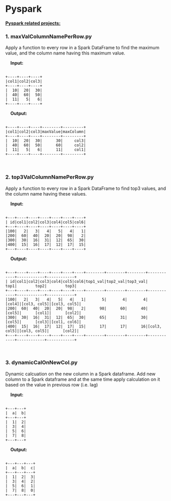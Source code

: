 # Pyspark
<b><u>Pyspark related projects:</b></u>

<h3>1. maxValColumnNamePerRow.py</h3>
Apply a function to every row in a Spark DataFrame to find the maximum value, and the column name having this maximum value.

&nbsp;&nbsp;&nbsp;&nbsp;<b>Input:</b>

```

+----+----+----+
|col1|col2|col3|
+----+----+----+
|  10|  20|  30|
|  40|  60|  50|
|  11|   5|   6|
+----+----+----+

```
&nbsp;&nbsp;&nbsp;&nbsp;<b>Output:</b>

```

+----+----+----+--------+---------+
|col1|col2|col3|maxValue|maxColumn|
+----+----+----+--------+---------+
|  10|  20|  30|      30|     col3|
|  40|  60|  50|      60|     col2|
|  11|   5|   6|      11|     col1|
+----+----+----+--------+---------+        

```
<br>
<h3>2. top3ValColumnNamePerRow.py</h3>
Apply a function to every row in a Spark DataFrame to find top3 values, and the column name having these values.

&nbsp;&nbsp;&nbsp;&nbsp;<b>Input:</b>

```

+---+----+----+----+----+----+----+
| id|col1|col2|col3|col4|col5|col6|
+---+----+----+----+----+----+----+
|100|   2|   3|   4|   5|   4|   1|
|200|  60|  40|  20|  20|  98|   2|
|300|  30|  16|  31|  12|  65|  30|
|400|  15|  16|  17|  12|  17|  15|
+---+----+----+----+----+----+----+

```
&nbsp;&nbsp;&nbsp;&nbsp;<b>Output:</b>

```

+---+----+----+----+----+----+----+--------+--------+--------+------------+------------+------------+
| id|col1|col2|col3|col4|col5|col6|top1_val|top2_val|top3_val|        top1|        top2|        top3|
+---+----+----+----+----+----+----+--------+--------+--------+------------+------------+------------+
|100|   2|   3|   4|   5|   4|   1|       5|       4|       4|      [col4]|[col3, col5]|[col3, col5]|
|200|  60|  40|  20|  20|  98|   2|      98|      60|      40|      [col5]|      [col1]|      [col2]|
|300|  30|  16|  31|  12|  65|  30|      65|      31|      30|      [col5]|      [col3]|[col1, col6]|
|400|  15|  16|  17|  12|  17|  15|      17|      17|      16|[col3, col5]|[col3, col5]|      [col2]|
+---+----+----+----+----+----+----+--------+--------+--------+------------+------------+------------+

```
<br>
<h3>3. dynamicCalOnNewCol.py</h3>
Dynamic calcuation on the new column in a Spark dataframe.
Add new column to a Spark dataframe and at the same time apply calculation on it based on the value in previous row (i.e. lag)

&nbsp;&nbsp;&nbsp;&nbsp;<b>Input:</b>

```

+---+---+
|  a|  b|
+---+---+
|  1|  2|
|  3|  4|
|  5|  6|
|  7|  8|
+---+---+

```
&nbsp;&nbsp;&nbsp;&nbsp;<b>Output:</b>

```

+---+---+---+
|  a|  b|  c|
+---+---+---+
|  1|  2|  3|
|  3|  4|  2|
|  5|  6|  1|
|  7|  8|  0|
+---+---+---+

```
